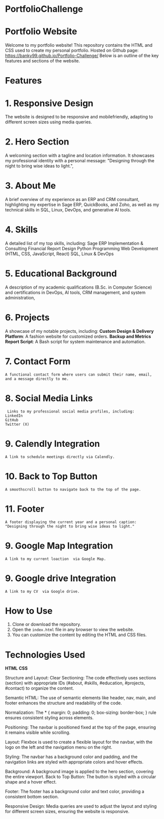 # PortfolioChallenge

# Portfolio Website

Welcome to my portfolio website! This repository contains the HTML and CSS used to create my personal portfolio. Hosted on Github page: https://banky99.github.io/Portfolio-Challenge/
Below is an outline of the key features and sections of the website.

# Features

# 1. **Responsive Design**
 The website is designed to be responsive and mobilefriendly, adapting to different screen sizes using media queries.

# 2. **Hero Section**
 A welcoming section with a tagline and location information. It showcases my professional identity with a personal message: "Designing through the night to bring wise ideas to light.",  

# 3. **About Me**
 A brief overview of my experience as an ERP and CRM consultant, highlighting my expertise in Sage ERP, QuickBooks, and Zoho, as well as my technical skills in SQL, Linux, DevOps, and generative AI tools.

# 4. **Skills**
 A detailed list of my top skills, including:
   Sage ERP Implementation & Consulting
   Financial Report Design
   Python Programming
   Web Development (HTML, CSS, JavaScript, React)
   SQL, Linux & DevOps

# 5. **Educational Background**
 A description of my academic qualifications (B.Sc. in Computer Science) and certifications in DevOps, AI tools, CRM management, and system administration, 

# 6. **Projects**
 A showcase of my notable projects, including:
   **Custom Design & Delivery Platform**: A fashion website for customized orders.
   **Backup and Metrics Report Script**: A Bash script for system maintenance and automation.

# 7. **Contact Form**
    A functional contact form where users can submit their name, email, and a message directly to me.

# 8. **Social Media Links**
     Links to my professional social media profiles, including:
    LinkedIn
    GitHub
    Twitter (X)

# 9. **Calendly Integration**
    A link to schedule meetings directly via Calendly.

# 10. **Back to Top Button**
    A smoothscroll button to navigate back to the top of the page.

# 11. **Footer**
    A footer displaying the current year and a personal caption: "Designing through the night to bring wise ideas to light."

 # 9. **Google Map Integration**
    A link to my current loaction  via Google Map.

# 9. **Google drive Integration**
    A link to my CV  via Google drive.

# How to Use

1. Clone or download the repository.
2. Open the `index.html` file in any browser to view the website.
3. You can customize the content by editing the HTML and CSS files.

# Technologies Used
 **HTML**
 **CSS**


Structure and Layout:
Clear Sectioning: The code effectively uses sections (section) with appropriate IDs (#about, #skills, #education, #projects, #contact) to organize the content.

Semantic HTML: The use of semantic elements like header, nav, main, and footer enhances the structure and readability of the code.

Normalization: The * { margin: 0; padding: 0; box-sizing: border-box; } rule ensures consistent styling across elements.

Positioning: The navbar is positioned fixed at the top of the page, ensuring it remains visible while scrolling.

Layout: Flexbox is used to create a flexible layout for the navbar, with the logo on the left and the navigation menu on the right.

Styling: The navbar has a background color and padding, and the navigation links are styled with appropriate colors and hover effects.

Background: A background image is applied to the hero section, covering the entire viewport.
Back to Top Button: The button is styled with a circular shape and a hover effect.

Footer: The footer has a background color and text color, providing a consistent bottom section.

Responsive Design: Media queries are used to adjust the layout and styling for different screen sizes, ensuring the website is responsive.
